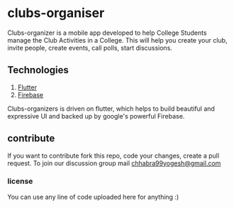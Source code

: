 # clubs-organiser

Clubs-organizer is a mobile app developed to help College Students manage the Club Activities in a College. This will help you create your club, invite people, create events, call polls, start discussions.

## Technologies
1. [Flutter]( https://flutter.io/ )
2. [Firebase]( https://firebase.google.com/ )

Clubs-organizers is driven on flutter, which helps to build beautiful and expressive UI and backed up by google's powerful Firebase.

## contribute
If you want to contribute fork this repo, code your changes, create a pull request. To join our discussion group mail chhabra99yogesh@gmail.com

### license
You can use any line of code uploaded here for anything :)
